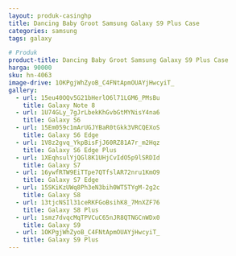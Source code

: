 ```yaml
---
layout: produk-casinghp
title: Dancing Baby Groot Samsung Galaxy S9 Plus Case
categories: samsung
tags: galaxy

# Produk
product-title: Dancing Baby Groot Samsung Galaxy S9 Plus Case
harga: 90000
sku: hn-4063
image-drive: 1OKPgjWhZyoB_C4FNtApmOUAYjHwcyiT_
gallery:
  - url: 15eu40OQv5G21bHerlO6l71LGM6_PMsBu
    title: Galaxy Note 8
  - url: 1U74GLy_7gJrLbekKhGvbGtMYNisY4na6
    title: Galaxy S6
  - url: 15Em059c1mArUGJYBaR0tGkk3VRCQEXoS
    title: Galaxy S6 Edge
  - url: 1V8z2gvq_YkpBisFjJ60RZ81A7r_m2Hqz
    title: Galaxy S6 Edge Plus
  - url: 1XEqhsulYjQGl8K1UHjCvIdO5p9lSRDId
    title: Galaxy S7
  - url: 16ywfRTW9EiTTpe7QTfslAR72nru1KmO9
    title: Galaxy S7 Edge
  - url: 15SKiKzUWq8Ph3eN3bih0WT5TYgM-2g2c
    title: Galaxy S8
  - url: 13tjcNSIl31ceRKFGoBsihK8_7MnXZF76
    title: Galaxy S8 Plus
  - url: 1smz7dvqcMqTPVCuC65nJR8QTNGCnWDx0
    title: Galaxy S9
  - url: 1OKPgjWhZyoB_C4FNtApmOUAYjHwcyiT_
    title: Galaxy S9 Plus
---
```

